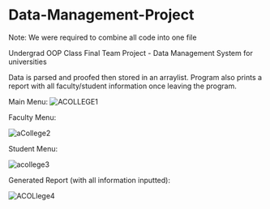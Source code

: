 # Data-Management-Project
Note: We were required to combine all code into one file

Undergrad OOP Class Final Team Project - Data Management System for universities

Data is parsed and proofed then stored in an arraylist. Program also prints a report with all faculty/student information once leaving the program.

Main Menu:
![ACOLLEGE1](https://user-images.githubusercontent.com/75232089/150578562-659d9215-5879-4237-b0da-75114f491ff9.png)


Faculty Menu:

![aCollege2](https://user-images.githubusercontent.com/75232089/150578565-5c71838a-af00-47a3-92a9-a9099d96f0d2.png)


Student Menu:

![acollege3](https://user-images.githubusercontent.com/75232089/150578573-3a91ffdd-fa28-4235-bb1e-1ed04c9c9a39.png)


Generated Report (with all information inputted):

![ACOLlege4](https://user-images.githubusercontent.com/75232089/150578584-14ede031-bd11-419a-8b0b-a9491509f8c0.png)

